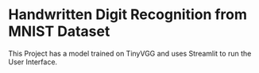# Handwritten Digit Recognition from MNIST Dataset
 This Project has a model trained on TinyVGG and uses Streamlit to run the User Interface.
